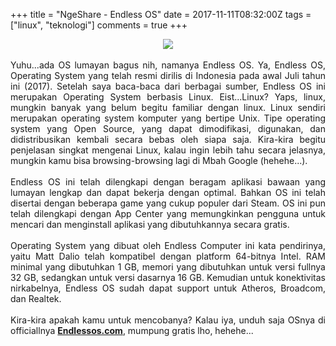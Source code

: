 +++
title = "NgeShare - Endless OS"
date = 2017-11-11T08:32:00Z
tags = ["linux", "teknologi"]
comments = true
+++

<center><img border="0" data-original-height="660" data-original-width="1200" src="https://3.bp.blogspot.com/-NwjnWIaiwho/WgZSsoSgmTI/AAAAAAAARNY/SB9LEIDPaH4CyvEzf9OBjd3naacK-nIkQCLcBGAs/s1600/endless-OS.jpg" /></center><br />
<div style="text-align: justify;">Yuhu...ada OS lumayan bagus nih, namanya Endless OS. Ya, Endless OS, Operating System yang telah resmi dirilis di Indonesia pada awal Juli tahun ini (2017). Setelah saya baca-baca dari berbagai sumber, Endless OS ini merupakan Operating System berbasis Linux. Eist...Linux? Yaps, linux, mungkin banyak yang belum begitu familiar dengan linux. Linux sendiri merupakan operating system komputer yang bertipe Unix. Tipe operating system yang Open Source, yang dapat dimodifikasi, digunakan, dan didistribusikan kembali secara bebas oleh siapa saja. Kira-kira begitu penjelasan singkat mengenai Linux, kalau ingin lebih tahu secara jelasnya, mungkin kamu bisa browsing-browsing lagi di Mbah Google (hehehe...).<br /><br />
Endless OS ini telah dilengkapi dengan beragam aplikasi bawaan yang lumayan lengkap dan dapat bekerja dengan optimal. Bahkan OS ini telah disertai dengan beberapa game yang cukup populer dari Steam. OS ini pun telah dilengkapi dengan App Center yang memungkinkan pengguna untuk mencari dan menginstall aplikasi yang dibutuhkannya secara gratis.<br /><br />
Operating System yang dibuat oleh Endless Computer ini kata pendirinya, yaitu Matt Dalio telah kompatibel dengan platform 64-bitnya Intel. RAM minimal yang dibutuhkan 1 GB, memori yang dibutuhkan untuk versi fullnya 32 GB, sedangkan untuk versi dasarnya 16 GB. Kemudian untuk konektivitas nirkabelnya, Endless OS sudah dapat support untuk Atheros, Broadcom, dan Realtek.<br /><br />
Kira-kira apakah kamu untuk mencobanya? Kalau iya, unduh saja OSnya di officiallnya <b><a href="http://endlessos.com/">Endlessos.com</a></b>, mumpung gratis lho, hehehe...</div>
